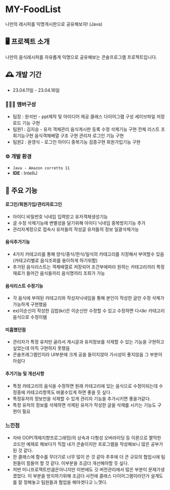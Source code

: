 # MY-FoodList
나만의 레시피를 익명게시판으로 공유해보자! (Java)


## 🖥️ 프로젝트 소개
나만의 음식레시피를 자유롭게 익명으로 공유해보는 콘솔프로그램 프로젝트입니다.
<br>

## 🕰️ 개발 기간
* 23.04.11일 - 23.04.16일

### 🧑‍🤝‍🧑 맴버구성
- 팀장  : 원석빈 - ppt제작 및 아이디어 제공 클래스 다이어그램 구성 세이브파일 저장 로드 기능 구현
- 팀원1 : 김지승 - 유저 객체관리 음식게시판 등록 수정 삭제기능 구현 전체 리스트 조회기능구현 음식객체배열 구조 구현 관리자 로그인 기능 구현
- 팀원2 : 윤영식 - 로그인 아이디 중복기능 검증구현 회원가입기능 구현


### ⚙️ 개발 환경
- `Java - Amazon corretto 11`
- **IDE** : IntelliJ

## 📌 주요 기능
#### 로그인/회원가입/관리자로그인
- 아이디 비밀번호 닉네임 입력받고 유저객체생성기능
- 글 수정 삭제기능에 변별성을 달기위해 아이디 닉네임 중복방지기능 추가
- 관리자계정으로 접속시 유저들의 작성글 유저들의 정보 일괄삭제가능

#### 음식추가기능
- 4가지 카테고리를 통해 양식/중식/한식/일식의 카테고리를 지정해서 부여할수 있음(카테고리별로 음식조회를 용이하게 하기위함)
- 추가된 음식리스트는 객체배열로 저장되어 조건부에따라 원하는 카테고리끼리 특정 재료가 들어간 음식들끼리 음식명끼리 조회가 가능

#### 음식리스트 수정기능
- 각 음식에 부여된 카테고리와 작성자닉네임을 통해 본인이 작성한 글만 수정 삭제가 가능하게 구현했음
- ex)이순신이 작성한 김밥(kr)은 이순신만 수정할 수 있고 수정하면 다시kr 카테고리 음식으로 수정이됌


#### 미흡했던점
- 관리자가 특정 유저만 골라서 게시글과 유저정보를 삭제할 수 있는 기능을 구현하고 싶었는데 아직 구현하지 못했음
- 콘솔프래그램인지라 UI부분에 크게 공을 들이지않아 가시성이 좋지않음 그 부분이 아쉽다

#### 추가기능 및 개선사항
- 특정 카테고리의 음식을 수정하면 원래 카테고리에 있는 음식으로 수정이되는데 수정중에 카테고리항목도 바꿀수있게 하면 좋을 듯 싶다.
- 특정유저의 정보만을 삭제할 수 있게 관리자 기능을 추가시키면 좋을거같다.
- 특정 유저의 정보를 삭제하면 삭제된 유저가 작성한 글을 삭제를 시키는 기능도 구현이 필요
### 느낀점
- 자바 OOP(객체지향프로그래밍)의 상속과 다형성 오버라이딩 등 이론으로 짤막한 코드만 예제로 해보다가 직접 내가 콘솔이지만 프로그램을 작성해보니 많은 공부가 된 것 같다.
- 한 클래스에 함수를 무더기로 너무 많이 쓴 것 같아 추후에 더 큰 규모의 협업시에 팀원들이 힘들어 할 것 같다. 이부분을 조금더 개선해야할 듯 싶다.
- 저번 미니프로젝트만큼은아니지만 이번에도 깃 버전관리에서 많은 부분이 문제가생겼었다. 이 부분을 방지하기위해 조금더 사전에 클래스 다이어그램이라던가 설계도를 잘 정해놓고 팀원들과 협업을 해야겟다고 느꼇다.

